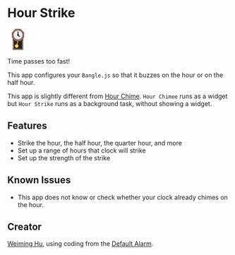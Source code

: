 # Hour Strike

![icon](app-icon.png)

Time passes too fast!

This app configures your `Bangle.js` so that it buzzes on the hour or on the half hour.

This app is slightly different from [Hour Chime](https://github.com/espruino/BangleApps/tree/master/apps/widchime). `Hour Chimee` runs as a widget but `Hour Strike` runs as a background task, without showing a widget.

## Features

- Strike the hour, the half hour, the quarter hour, and more
- Set up a range of hours that clock will strike
- Set up the strength of the strike

## Known Issues

- This app does not know or check whether your clock already chimes on the hour.

## Creator

[Weiming Hu](https://weiming-hu.github.io/), using coding from the [Default Alarm](https://github.com/espruino/BangleApps/tree/master/apps/alarm).

